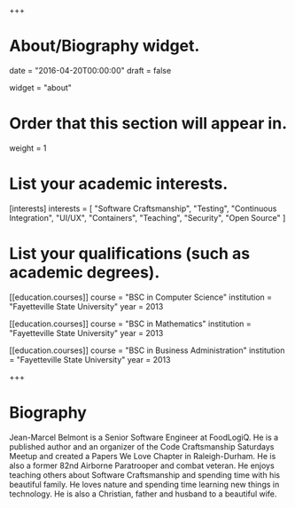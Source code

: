 +++
# About/Biography widget.

date = "2016-04-20T00:00:00"
draft = false

widget = "about"

# Order that this section will appear in.
weight = 1

# List your academic interests.
[interests]
  interests = [
    "Software Craftsmanship",
    "Testing",
    "Continuous Integration",
    "UI/UX",
    "Containers",
    "Teaching",
    "Security",
    "Open Source"
  ]

# List your qualifications (such as academic degrees).
[[education.courses]]
  course = "BSC in Computer Science"
  institution = "Fayetteville State University"
  year = 2013

[[education.courses]]
  course = "BSC in Mathematics"
  institution = "Fayetteville State University"
  year = 2013

[[education.courses]]
  course = "BSC in Business Administration"
  institution = "Fayetteville State University"
  year = 2013
 
+++

# Biography

Jean-Marcel Belmont is a Senior Software Engineer at FoodLogiQ. He is a published author and an organizer of the Code Craftsmanship Saturdays Meetup and created a Papers We Love Chapter in Raleigh-Durham. He is also a former 82nd Airborne Paratrooper and combat veteran. He enjoys teaching others about Software Craftsmanship and spending time with his beautiful family. He loves nature and spending time learning new things in technology. He is also a Christian, father and husband to a beautiful wife.
